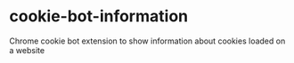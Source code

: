 # cookie-bot-information
Chrome cookie bot extension to show information about cookies loaded on a website
